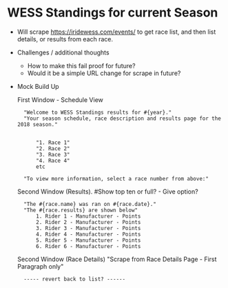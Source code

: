 # WESS Standings for current Season

- Will scrape https://iridewess.com/events/ to get race list, and then list details, or results from each race.

- Challenges / additional thoughts
	- How to make this fail proof for future?
	- Would it be a simple URL change for scrape in future?


- Mock Build Up

	First Window - Schedule View

		"Welcome to WESS Standings results for #{year}."
		"Your season schedule, race description and results page for the 2018 season."
		

			"1. Race 1"
			"2. Race 2"
			"3. Race 3"
			"4. Race 4"
			etc

		"To view more information, select a race number from above:"


	Second Window (Results). #Show top ten or full? - Give option?

		"The #{race.name} was ran on #{race.date}."
		"The #{race.results} are shown below"
			1. Rider 1 - Manufacturer - Points
			2. Rider 2 - Manufacturer - Points
			3. Rider 3 - Manufacturer - Points
			4. Rider 4 - Manufacturer - Points
			5. Rider 5 - Manufacturer - Points
			6. Rider 6 - Manufacturer - Points


	Second Window (Race Details)
		"Scrape from Race Details Page - First Paragraph only"

		----- revert back to list? ------
